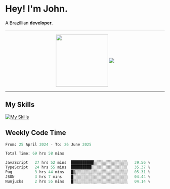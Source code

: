 # Hey! I'm John.

A Brazillian **developer**.

---

<p align="center">
  <img align="center" src="https://github-readme-stats.vercel.app/api?username=joaoiacillo&show_icons=true&locale=en" height="165" />
  <img align="center" src="https://github-readme-stats.vercel.app/api/top-langs/?username=anuraghazra&layout=compact" />
</p>

---

## My Skills

[![My Skills](https://skillicons.dev/icons?i=js,html,css,bootstrap,py,mysql,bash,linux,git,github,vscode,gamemakerstudio)](https://skillicons.dev)

## Weekly Code Time

<!--START_SECTION:waka-->

```python
From: 25 April 2024 - To: 26 June 2025

Total Time: 69 hrs 58 mins

JavaScript   27 hrs 52 mins  ██████████░░░░░░░░░░░░░░░   39.56 %
TypeScript   24 hrs 55 mins  █████████░░░░░░░░░░░░░░░░   35.37 %
Pug          3 hrs 44 mins   █▒░░░░░░░░░░░░░░░░░░░░░░░   05.31 %
JSON         3 hrs 7 mins    █░░░░░░░░░░░░░░░░░░░░░░░░   04.44 %
Nunjucks     2 hrs 55 mins   █░░░░░░░░░░░░░░░░░░░░░░░░   04.14 %
```

<!--END_SECTION:waka-->
